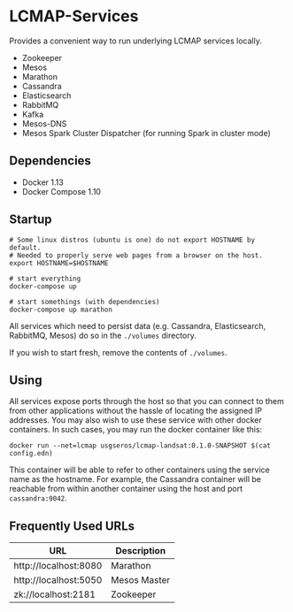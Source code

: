 # LCMAP-Services

Provides a convenient way to run underlying LCMAP services locally.

* Zookeeper
* Mesos
* Marathon
* Cassandra
* Elasticsearch
* RabbitMQ
* Kafka
* Mesos-DNS
* Mesos Spark Cluster Dispatcher (for running Spark in cluster mode)

## Dependencies

* Docker 1.13
* Docker Compose 1.10

## Startup

```
# Some linux distros (ubuntu is one) do not export HOSTNAME by default.
# Needed to properly serve web pages from a browser on the host.
export HOSTNAME=$HOSTNAME

# start everything
docker-compose up

# start somethings (with dependencies)
docker-compose up marathon
```

All services which need to persist data (e.g. Cassandra, Elasticsearch, RabbitMQ, Mesos) do so in the `./volumes` directory.

If you wish to start fresh, remove the contents of `./volumes`.

## Using

All services expose ports through the host so that you can connect to them from
other applications without the hassle of locating the assigned IP addresses. You
may also wish to use these service with other docker containers. In such cases,
you may run the docker container like this:

```
docker run --net=lcmap usgseros/lcmap-landsat:0.1.0-SNAPSHOT $(cat config.edn)
```

This container will be able to refer to other containers using the service name
as the hostname. For example, the Cassandra container will be reachable from
within another container using the host and port `cassandra:9042`.

## Frequently Used URLs

| URL           | Description |
| ------------- | ------------- | 
| http://localhost:8080      | Marathon | 
| http://localhost:5050      | Mesos Master | 
| zk://localhost:2181        | Zookeeper |

